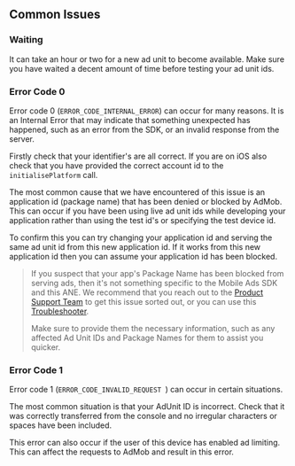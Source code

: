 

## Common Issues


### Waiting

It can take an hour or two for a new ad unit to become available. Make sure you have waited a decent amount of time before testing your ad unit ids.



### Error Code 0

Error code 0 (`ERROR_CODE_INTERNAL_ERROR`) can occur for many reasons. It is an Internal Error that may indicate that something unexpected has happened, such as an error from the SDK, or an invalid response from the server.

Firstly check that your identifier's are all correct. If you are on iOS also check that you have provided the correct account id to the `initialisePlatform` call.

The most common cause that we have encountered of this issue is an application id (package name) that has been denied or blocked by AdMob. This can occur if you have been using live ad unit ids while developing your application rather than using the test id's or specifying the test device id. 

To confirm this you can try changing your application id and serving the same ad unit id from this new application id. If it works from this new application id then you can assume your application id has been blocked.  

>
> If you suspect that your app's Package Name has been blocked from serving ads, then it's not something specific to the Mobile Ads SDK and this ANE. We recommend that you reach out to the [Product Support Team](https://support.google.com/admob/contact/account_setup) to get this issue sorted out, or you can use this [Troubleshooter](https://support.google.com/admob/troubleshooter/6401922). 
> 
> Make sure to provide them the necessary information, such as any affected Ad Unit IDs and Package Names for them to assist you quicker.
>






### Error Code 1

Error code 1 (`ERROR_CODE_INVALID_REQUEST `) can occur in certain situations. 

The most common situation is that your AdUnit ID is incorrect. Check that it was correctly transferred from the console and no irregular characters or spaces have been included.

This error can also occur if the user of this device has enabled ad limiting. This can affect the requests to AdMob and result in this error.


